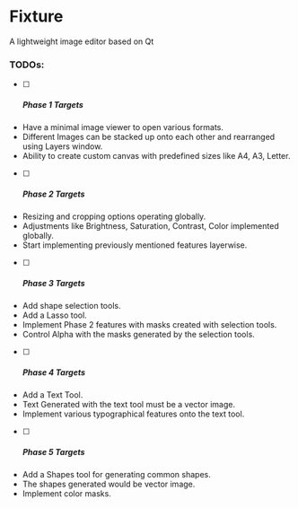 # Fixture

A lightweight image editor based on Qt

### TODOs:

- [ ] ##### Phase 1 Targets


- Have a minimal image viewer to open various formats.
- Different Images can be stacked up onto each other and rearranged using Layers window.
- Ability to create custom canvas with predefined sizes like A4, A3, Letter. 




- [ ]   ##### Phase 2 Targets



- Resizing and cropping options operating globally.
- Adjustments like Brightness, Saturation, Contrast, Color implemented globally.
- Start implementing previously mentioned features layerwise.




- [ ]   ##### Phase 3 Targets



- Add shape selection tools.
- Add a Lasso tool.
- Implement Phase 2 features with masks created with selection tools.
- Control Alpha with the masks generated by the selection tools.




- [ ]   ##### Phase 4 Targets



- Add a Text Tool.
- Text Generated with the text tool must be a vector image.
- Implement various typographical features onto the text tool. 




- [ ]   ##### Phase 5 Targets



- Add a Shapes tool for generating common shapes.
- The shapes generated would be vector image.
- Implement color masks.
